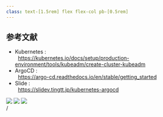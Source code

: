 ```yaml
---
class: text-[1.5rem] flex flex-col pb-[0.5rem]
---
```


## 参考文献

<div class="grid grid-cols-[8fr,1fr] gap-8 h-[90%]">
<div  class="my-auto flex flex-col">

- Kubernetes :<br>&nbsp;
  <span class="text-[1.25rem]" >
    https://kubernetes.io/docs/setup/production-environment/tools/kubeadm/create-cluster-kubeadm
  </span>
- ArgoCD :<br>&nbsp;
  <span class="text-[1.25rem]" >
    https://argo-cd.readthedocs.io/en/stable/getting_started
  </span>
- Slide :<br>&nbsp;
  <span class="text-[1.25rem]" >
    https://slidev.tingtt.jp/kubernetes-argocd
  </span>

</div>
<div class="my-auto flex flex-col space-y-4" >
  <img src="/qr-code.kubernetes.svg" />
  <img src="/qr-code.argocd.svg" />
  <img src="/qr-code.slide.svg" />
</div>
</div>

<div
  class="absolute bottom-[1rem] right-[1rem] text-[1rem]"
>
  <SlideCurrentNo /> / <SlidesTotal />
</div>

<!--
以上で flow の発表を終わります。
-->